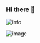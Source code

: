 
### Hi there 👋

![info](https://github-readme-stats.vercel.app/api?username=TurboWay&show_icons=true&count_private=true&hide=prs&theme=default_repocard&rank_icon=github)

![image](https://github.com/TurboWay/saadeghi/blob/master/dino.gif)

<!--
### Hi there 👋
**TurboWay/TurboWay** is a ✨ _special_ ✨ repository because its `README.md` (this file) appears on your GitHub profile.
![info](https://github-readme-stats.vercel.app/api?username=TurboWay&show_icons=true&count_private=true&hide=prs&theme=default_repocard)

Here are some ideas to get you started:

- 🔭 I’m currently working on ...
- 🌱 I’m currently learning ...
- 👯 I’m looking to collaborate on ...
- 🤔 I’m looking for help with ...
- 💬 Ask me about ...
- 📫 How to reach me: ...
- 😄 Pronouns: ...
- ⚡ Fun fact: ...
-->
